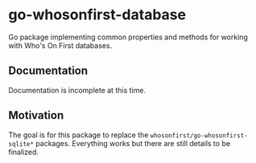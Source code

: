 # go-whosonfirst-database

Go package implementing common properties and methods for working with Who's On First databases.

## Documentation

Documentation is incomplete at this time.

## Motivation

The goal is for this package to replace the `whosonfirst/go-whosonfirst-sqlite*` packages. Everything works but there are still details to be finalized.
